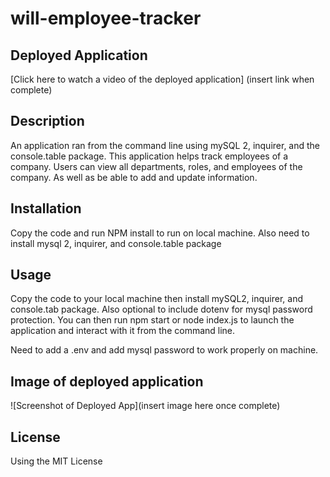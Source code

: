 # will-employee-tracker


## Deployed Application
[Click here to watch a video of the deployed application] (insert link when complete)

## Description 
An application ran from the command line using mySQL 2, inquirer, and the console.table package. This application helps track employees of a company. Users can view all departments, roles, and employees of the company. As well as be able to add and update information.

## Installation
Copy the code and run NPM install to run on local machine. Also need to install mysql 2, inquirer, and console.table package

## Usage
Copy the code to your local machine then install mySQL2, inquirer, and console.tab package. Also optional to include dotenv for mysql password protection. You can then run npm start or node index.js to launch the application and interact with it from the command line. 

Need to add a .env and add mysql password to work properly on machine. 


## Image of deployed application
![Screenshot of Deployed App](insert image here once complete)

## License 
Using the MIT License